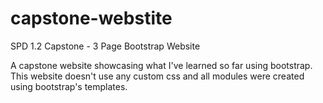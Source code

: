 # capstone-webstite
SPD 1.2 Capstone - 3 Page Bootstrap Website

A capstone website showcasing what I've learned so far using bootstrap. This website doesn't use any custom css and all modules were created using bootstrap's templates.
